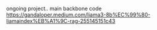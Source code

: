 ongoing project..
main backbone code https://gandaloper.medium.com/liama3-8b%EC%99%80-liamaindex%EB%A1%9C-rag-255145151c43
